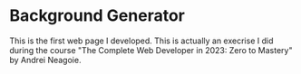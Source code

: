 # Background Generator
This is the first web page I developed. This is actually an execrise I did during the course "The Complete Web Developer in 2023: Zero to Mastery" by Andrei Neagoie.
